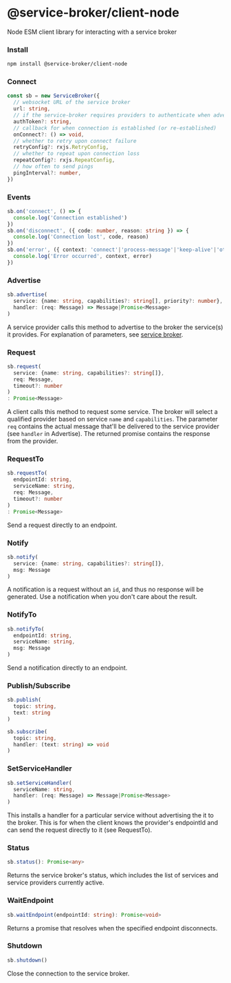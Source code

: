 # @service-broker/client-node
Node ESM client library for interacting with a service broker


### Install
```bash
npm install @service-broker/client-node
```


### Connect
```typescript
const sb = new ServiceBroker({
  // websocket URL of the service broker
  url: string,
  // if the service-broker requires providers to authenticate when advertising
  authToken?: string,
  // callback for when connection is established (or re-established)
  onConnect?: () => void,
  // whether to retry upon connect failure
  retryConfig?: rxjs.RetryConfig,
  // whether to repeat upon connection loss
  repeatConfig?: rxjs.RepeatConfig,
  // how often to send pings
  pingInterval?: number,
})
```


### Events
```typescript
sb.on('connect', () => {
  console.log('Connection established')
})
sb.on('disconnect', ({ code: number, reason: string }) => {
  console.log('Connection lost', code, reason)
})
sb.on('error', ({ context: 'connect'|'process-message'|'keep-alive'|'other', error: any }) => {
  console.log('Error occurred', context, error)
})
```


### Advertise
```typescript
sb.advertise(
  service: {name: string, capabilities?: string[], priority?: number},
  handler: (req: Message) => Message|Promise<Message>
)
```
A service provider calls this method to advertise to the broker the service(s) it provides.  For explanation of parameters, see [service broker](https://github.com/service-broker/service-broker).


### Request
```typescript
sb.request(
  service: {name: string, capabilities?: string[]},
  req: Message,
  timeout?: number
)
: Promise<Message>
```
A client calls this method to request some service.  The broker will select a qualified provider based on service `name` and `capabilities`.  The parameter `req` contains the actual message that'll be delivered to the service provider (see `handler` in Advertise).  The returned promise contains the response from the provider.


### RequestTo
```typescript
sb.requestTo(
  endpointId: string,
  serviceName: string,
  req: Message,
  timeout?: number
)
: Promise<Message>
```
Send a request directly to an endpoint.


### Notify
```typescript
sb.notify(
  service: {name: string, capabilities?: string[]},
  msg: Message
)
```
A notification is a request without an `id`, and thus no response will be generated.  Use a notification when you don't care about the result.


### NotifyTo
```typescript
sb.notifyTo(
  endpointId: string,
  serviceName: string,
  msg: Message
)
```
Send a notification directly to an endpoint.


### Publish/Subscribe
```typescript
sb.publish(
  topic: string,
  text: string
)

sb.subscribe(
  topic: string,
  handler: (text: string) => void
)
```


### SetServiceHandler
```typescript
sb.setServiceHandler(
  serviceName: string,
  handler: (req: Message) => Message|Promise<Message>
)
```
This installs a handler for a particular service without advertising the it to the broker.  This is for when the client knows the provider's endpointId and can send the request directly to it (see RequestTo).


### Status
```typescript
sb.status(): Promise<any>
```
Returns the service broker's status, which includes the list of services and service providers currently active.


### WaitEndpoint
```typescript
sb.waitEndpoint(endpointId: string): Promise<void>
```
Returns a promise that resolves when the specified endpoint disconnects.


### Shutdown
```typescript
sb.shutdown()
```
Close the connection to the service broker.
